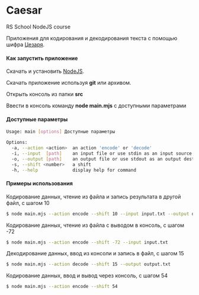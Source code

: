 # Caesar
RS School NodeJS course


Приложения для кодирования и декодирования текста с помощью шифра
[Цезаря](https://en.wikipedia.org/wiki/Caesar_cipher).


#### Как запустить приложение
Скачать и установить [NodeJS](https://nodejs.org/en/download/).

Скачать приложение используя **git** или архивом.

Открыть консоль из папки **src**

Ввести в консоль команду **node main.mjs** с доступными параметрами

#### Доступные параметры

```bash
Usage: main [options] Доступные параметры

Options:
  -a, --action <action>  an action 'encode' or 'decode'
  -i, --input  [path]    an input file or use stdin as an input source
  -o, --output [path]    an output file or use stdout as an output destination
  -s, --shift <number>   a shift
  -h, --help             display help for command
```

#### Примеры использования

Кодирование данных, чтение из файла и запись результата в другой файл, с шагом 10
```bash
$ node main.mjs --action encode --shift 10 --input input.txt --output output.txt
```
Кодирование данных, чтение из файла с выводом в консоль, с шагом -72
```bash
$ node main.mjs --action encode --shift -72 --input input.txt
```
Декодирование данных, ввод из консоли и запись в файл, с шагом 15
```bash
$ node main.mjs --action decode --shift 15 --output output.txt
```
Кодирование данных, ввод и вывод через консоль, с шагом 54
```bash
$ node main.mjs --action encode --shift 54
```
